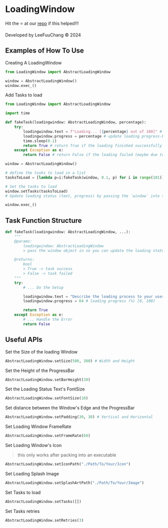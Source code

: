 # LoadingWindow

Hit the ⭐ at our [repo]() if this helped!!!

Developed by LeeFuuChang © 2024

## Examples of How To Use

Creating A LoadingWindow

```python
from LoadingWindow import AbstractLoadingWindow

window = AbstractLoadingWindow()
window.exec_()
```

Add Tasks to load

```python
from LoadingWindow import AbstractLoadingWindow

import time

def fakeTask(loadingwindow: AbstractLoadingWindow, percentage):
    try:
        loadingwindow.text = f"Loading... [{percentage} out of 100]" # update loading status text
        loadingwindow.progress = percentage # update loading progress-bar value [0, 100]
        time.sleep(0.1)
        return True # return True if the loading finished successfully
    except Exception as e:
        return False # return False if the loading failed (maybe due to connection-error or other issues...)

window = AbstractLoadingWindow()

# define the tasks to load in a list
tasksToLoad = [lambda p=i:fakeTask(window, 0.1, p) for i in range(101)]

# Set the tasks to load
window.setTasks(tasksToLoad)
# Update loading status (text, progress) by passing the `window` into the function

window.exec_()
```


## Task Function Structure
```python
def fakeTask(loadingwindow: AbstractLoadingWindow, ...):
    """
    @params:
        loadingwindow: AbstractLoadingWindow
        > pass the window object in so you can update the loading status to your user

    @returns:
        bool
        > True -> task success
        > False -> task failed
    """
    try:
        # ... Do the Setup

        loadingwindow.text = "Describe the loading process to your user"
        loadingwindow.progress = 64 # loading progress (%) [0, 100]

        return True
    except Exception as e:
        # ... Handle the Error
        return False
```


## Useful APIs
Set the Size of the loading Window
```python
AbstractLoadingWindow.setSize(500, 300) # Width and Height
```

Set the Height of the ProgressBar
```python
AbstractLoadingWindow.setBarHeight(30)
```

Set the Loading Status Text's FontSize
```python
AbstractLoadingWindow.setFontSize(10)
```

Set distance between the Window's Edge and the ProgressBar
```python
AbstractLoadingWindow.setPadding(30, 30) # Vertical and Horizontal
```

Set Loading Window FrameRate
```python
AbstractLoadingWindow.setFrameRate(60)
```

Set Loading Window's Icon
> this only works after packing into an executable
```python
AbstractLoadingWindow.setIconPath("./Path/To/Your/Icon")
```

Set Loading Splash Image
```python
AbstractLoadingWindow.setSplashArtPath("./Path/To/Your/Image")
```

Set Tasks to load
```python
AbstractLoadingWindow.setTasks([])
```

Set Tasks retries
```python
AbstractLoadingWindow.setRetries(3)
```